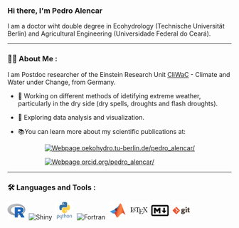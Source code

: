 ### Hi there, I'm Pedro Alencar

I am a doctor wiht double degree in Ecohydrology (Technische Universität Berlin) and Agricultural Engineering (Universidade Federal do Ceará).

---

### :man_technologist: About Me :


I am Postdoc researcher of the Einstein Research Unit [CliWaC](https://www.cliwac.de/) - Climate and Water under Change, from Germany.

- :microscope: Working on different methods of idetifying extreme weather, particularly in the dry side (dry spells, droughts and flash droughts).

- :seedling: Exploring data analysis and visualization.

- :books:You can learn more about my scientific publications at: 

      &emsp; &emsp;
[<img src="https://svgsilh.com/svg/1721872.svg" title="Webpage" alt="Webpage" width="25" height="25"/> oekohydro.tu-berlin.de/pedro_alencar/](https://www.oekohydro.tu-berlin.de/menue/team/pedro_alencar/)
   
      &emsp; &emsp;
[<img src="https://orcid.org/assets/vectors/orcid.logo.icon.svg" title="Webpage" alt="Webpage" width="25" height="25"/> orcid.org/pedro_alencar/](https://orcid.org/0000-0001-6221-8580)
                                                      
---
### :hammer_and_wrench: Languages and Tools :

<div>
  <img src="https://github.com/devicons/devicon/blob/master/icons/r/r-original.svg" title="R" alt="R" width="40" height="40"/>&nbsp;
  <img src="https://community.rstudio.com/uploads/default/optimized/3X/4/c/4cb7affc3526a41765d85473f46b0ed136d46c6a_2_431x499.png" title="Shiny" alt="Shiny" width="40" height="40"/>&nbsp;
  <img src="https://github.com/devicons/devicon/blob/master/icons/python/python-original-wordmark.svg" title="Python" alt="Python" width="40" height="40"/>&nbsp;
  <img src="https://upload.wikimedia.org/wikipedia/commons/b/b8/Fortran_logo.svg" title="Fortran" alt="Fortran" width="30" height="30"/>&nbsp;
  <img src="https://github.com/devicons/devicon/blob/master/icons/matlab/matlab-original.svg" title="MATLAB" alt="MATLAB" width="40" height="40"/>&nbsp;
  <img src="https://github.com/devicons/devicon/blob/master/icons/latex/latex-original.svg" title="LaTeX" alt="LaTeX" width="40" height="40"/>&nbsp;
  <img src="https://github.com/devicons/devicon/blob/master/icons/markdown/markdown-original.svg" title="Markdown" alt="Markdown" width="40" height="40"/>&nbsp;
  <img src="https://github.com/devicons/devicon/blob/master/icons/git/git-original-wordmark.svg" title="Git" **alt="Git" width="40" height="40"/>
</div>

<!--
**pedroalencar1/pedroalencar1** is a ✨ _special_ ✨ repository because its `README.md` (this file) appears on your GitHub profile.

Here are some ideas to get you started:

- 🔭 I’m currently working on ...
- 🌱 I’m currently learning ...
- 👯 I’m looking to collaborate on ...
- 🤔 I’m looking for help with ...
- 💬 Ask me about ...
- 📫 How to reach me: ...
- 😄 Pronouns: ...
- ⚡ Fun fact: ...
-->
